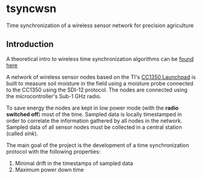 # tsyncwsn
Time synchronization of a wireless sensor network for precision agriculture

## Introduction
A theoretical intro to wireless time synchronization algorithms can be [found here](http://comp.ist.utl.pt/ece-wsn/doc/slides/sensys-ch8-Time-Synchronization.pdf)

A network of wireless sensor nodes based on the TI's [CC1350 Launchpad](http://www.ti.com/tool/LAUNCHXL-CC1350) is built to measure soil moisture in the field using a moisture probe connected to the CC1350 using the SDI-12 protocol. The nodes are connected using the microcontroller's Sub-1 GHz radio.

To save energy the nodes are kept in low power mode (with the **radio switched off**) most of the time.
Sampled data is locally timestamped in order to correlate the information gathered by all nodes in the network. Sampled data of all sensor nodes must be collected in a central station (called _sink_).

The main goal of the project is the development of a time synchronization protocol with the following properties:
1. Minimal drift in the timestamps of sampled data
2. Maximum power down time
